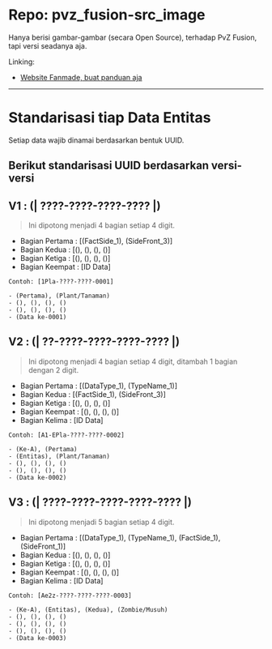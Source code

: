 # Repo: pvz_fusion-src_image

Hanya berisi gambar-gambar (secara Open Source), terhadap PvZ Fusion, tapi versi seadanya aja.

Linking:
- [Website Fanmade, buat panduan aja](https://minecube1510.github.io/pvz_fusion-src_image/)


---


# Standarisasi tiap Data Entitas

Setiap data wajib dinamai berdasarkan bentuk UUID.

## Berikut standarisasi UUID berdasarkan versi-versi

V1 : (**| ????-????-????-???? |**)
---
> Ini dipotong menjadi 4 bagian setiap 4 digit.
- Bagian Pertama  : [(FactSide_1), (SideFront_3)]
- Bagian Kedua    : [(), (), (), ()]
- Bagian Ketiga   : [(), (), (), ()]
- Bagian Keempat  : [ID Data]
```
Contoh: [1Pla-????-????-0001]

- (Pertama), (Plant/Tanaman)
- (), (), (), ()
- (), (), (), ()
- (Data ke-0001)
```

V2 : (**| ??-????-????-????-???? |**)
---
> Ini dipotong menjadi 4 bagian setiap 4 digit, ditambah 1 bagian dengan 2 digit.
- Bagian Pertama  : [(DataType_1), (TypeName_1)]
- Bagian Kedua    : [(FactSide_1), (SideFront_3)]
- Bagian Ketiga   : [(), (), (), ()]
- Bagian Keempat  : [(), (), (), ()]
- Bagian Kelima   : [ID Data]
```
Contoh: [A1-EPla-????-????-0002]

- (Ke-A), (Pertama)
- (Entitas), (Plant/Tanaman)
- (), (), (), ()
- (), (), (), ()
- (Data ke-0002)
```

V3 : (**| ????-????-????-????-???? |**)
---
> Ini dipotong menjadi 5 bagian setiap 4 digit.
- Bagian Pertama  : [(DataType_1), (TypeName_1), (FactSide_1), (SideFront_1)]
- Bagian Kedua    : [(), (), (), ()]
- Bagian Ketiga   : [(), (), (), ()]
- Bagian Keempat  : [(), (), (), ()]
- Bagian Kelima   : [ID Data]
```
Contoh: [Ae2z-????-????-????-0003]

- (Ke-A), (Entitas), (Kedua), (Zombie/Musuh)
- (), (), (), ()
- (), (), (), ()
- (), (), (), ()
- (Data ke-0003)
```
